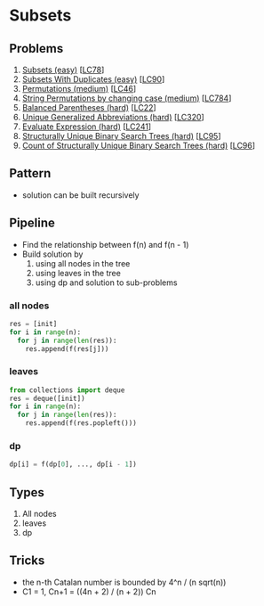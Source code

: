 # Subsets

## Problems

1. [Subsets (easy)](Subsets-(easy).py)
[[LC78](https://leetcode.com/problems/subsets/)]
1. [Subsets With Duplicates (easy)](Subsets-With-Duplicates-(easy).py)
[[LC90](https://leetcode.com/problems/subsets-ii/)]
1. [Permutations (medium)](Permutations-(medium).py)
[[LC46](https://leetcode.com/problems/permutations/)]
1. [String Permutations by changing case (medium)](String-Permutations-by-changing-case-(medium).py)
[[LC784](https://leetcode.com/problems/letter-case-permutation/)]
1. [Balanced Parentheses (hard)](Balanced-Parentheses-(hard).py)
[[LC22](https://leetcode.com/problems/generate-parentheses/)]
1. [Unique Generalized Abbreviations (hard)](Unique-Generalized-Abbreviations-(hard).py)
[[LC320](https://leetcode.com/problems/generalized-abbreviation/)]
1. [Evaluate Expression (hard)](Evaluate-Expression-(hard).py)
[[LC241](https://leetcode.com/problems/different-ways-to-add-parentheses/)]
1. [Structurally Unique Binary Search Trees (hard)](Structurally-Unique-Binary-Search-Trees-(hard).py)
[[LC95](https://leetcode.com/problems/unique-binary-search-trees-ii/)]
1. [Count of Structurally Unique Binary Search Trees (hard)](Count-of-Structurally-Unique-Binary-Search-Trees-(hard).py)
[[LC96](https://leetcode.com/problems/unique-binary-search-trees/)]


## Pattern

- solution can be built recursively

## Pipeline

- Find the relationship between f(n) and f(n - 1)
- Build solution by
  1. using all nodes in the tree
  1. using leaves in the tree
  1. using dp and solution to sub-problems

### all nodes
```python
res = [init]
for i in range(n):
  for j in range(len(res)):
    res.append(f(res[j]))
```

### leaves
```python
from collections import deque
res = deque([init])
for i in range(n):
  for j in range(len(res)):
    res.append(f(res.popleft()))
```

### dp
```python
dp[i] = f(dp[0], ..., dp[i - 1])
```

## Types

1. All nodes
1. leaves
1. dp


## Tricks

- the n-th Catalan number is bounded by 4^n / (n sqrt(n))
- C1 = 1, Cn+1 = ((4n + 2) / (n + 2)) Cn

